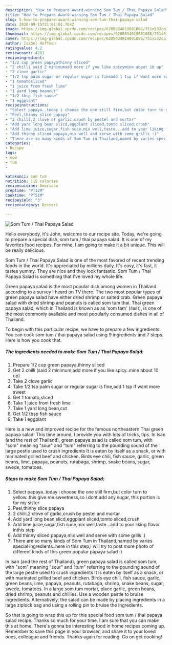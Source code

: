 ```yaml
---
description: "How to Prepare Award-winning Som Tum / Thai Papaya Salad"
title: "How to Prepare Award-winning Som Tum / Thai Papaya Salad"
slug: 5-how-to-prepare-award-winning-som-tum-thai-papaya-salad
date: 2020-09-15T21:01:01.764Z
image: https://img-global.cpcdn.com/recipes/6208034819801088/751x532cq70/som-tum-thai-papaya-salad-recipe-main-photo.jpg
thumbnail: https://img-global.cpcdn.com/recipes/6208034819801088/751x532cq70/som-tum-thai-papaya-salad-recipe-main-photo.jpg
cover: https://img-global.cpcdn.com/recipes/6208034819801088/751x532cq70/som-tum-thai-papaya-salad-recipe-main-photo.jpg
author: Isabel Hoffman
ratingvalue: 4.2
reviewcount: 4281
recipeingredient:
- "1/2 cup green papayathinny sliced"
- "2 chilli said 2 minimumadd more if you like spicymine about 10 up"
- "2 clove garlic"
- "1/2 tsp palm sugar or regular sugar is fineadd 1 tsp if want more sweet"
- "1 tomatosliced"
- "1 juice from fresh lime"
- "1 yard long beancut"
- "1/2 tbsp fish sauce"
- "1 eggplant"
recipeinstructions:
- "Select papaya..today i choose the one still firm,but color turn to yellow..this give me sweetness,so i dont add any sugar, this portion is for my sister"
- "Peel,thinny slice papaya"
- "2 chilli,2 clove of garlic,crush by pestel and mortar"
- "Add yard long bean slicd,eggplant sliced,tomto sliced,crush"
- "Add lime juice,sugar,fish suce,mix well,taste...add to your liking flavor inthis step"
- "Add thinny sliced papaya,mix well and serve with some grills :)"
- "There are so many kinds of Som Tum in Thailand,named by varies special ingredients..here in this step,i will try to post more photo of different kinds of this green popular papaya salad :)"
categories:
- Recipe
tags:
- som
- tum
- 

katakunci: som tum  
nutrition: 115 calories
recipecuisine: American
preptime: "PT12M"
cooktime: "PT51M"
recipeyield: "3"
recipecategory: Dessert

---
```



![Som Tum / Thai Papaya Salad](https://img-global.cpcdn.com/recipes/6208034819801088/751x532cq70/som-tum-thai-papaya-salad-recipe-main-photo.jpg)

Hello everybody, it's John, welcome to our recipe site. Today, we're going to prepare a special dish, som tum / thai papaya salad. It is one of my favorites food recipes. For mine, I am going to make it a bit unique. This will be really delicious.

Som Tum / Thai Papaya Salad is one of the most favored of recent trending foods in the world. It's appreciated by millions daily. It's easy, it's fast, it tastes yummy. They are nice and they look fantastic. Som Tum / Thai Papaya Salad is something that I've loved my whole life.

Green papaya salad is the most popular dish among women in Thailand according to a survey I heard on TV there. The two most popular types of green papaya salad have either dried shrimp or salted crab. Green papaya salad with dried shrimp and peanuts is called som tum thai. Thai green papaya salad, which in Thailand is known as as &#39;som tam&#39; (ส้มตำ), is one of the most commonly available and most popularly consumed dishes in all of Thailand.


To begin with this particular recipe, we have to prepare a few ingredients. You can cook som tum / thai papaya salad using 9 ingredients and 7 steps. Here is how you cook that.

<!--inarticleads1-->

##### The ingredients needed to make Som Tum / Thai Papaya Salad:

1. Prepare 1/2 cup green papaya,thinny sliced
1. Get 2 chilli (said 2 minimum,add more if you like spicy..mine about 10 up)
1. Take 2 clove garlic
1. Take 1/2 tsp palm sugar or regular sugar is fine,add 1 tsp if want more sweet
1. Get 1 tomato,sliced
1. Take 1 juice from fresh lime
1. Take 1 yard long bean,cut
1. Get 1/2 tbsp fish sauce
1. Take 1 eggplant


Here is a new and improved recipe for the famous northeastern Thai green papaya salad! This time around, I provide you with lots of tricks, tips. In Isan (and the rest of Thailand), green papaya salad is called som tum, with &#34;som&#34; meaning &#34;sour&#34; and &#34;tum&#34; referring to the pounding sound of the large pestle used to crush ingredients It is eaten by itself as a snack, or with marinated grilled beef and chicken. Birds eye chili, fish sauce, garlic, green beans, lime, papaya, peanuts, rutabaga, shrimp, snake beans, sugar, swede, tomatoes. 

<!--inarticleads2-->

##### Steps to make Som Tum / Thai Papaya Salad:

1. Select papaya..today i choose the one still firm,but color turn to yellow..this give me sweetness,so i dont add any sugar, this portion is for my sister
1. Peel,thinny slice papaya
1. 2 chilli,2 clove of garlic,crush by pestel and mortar
1. Add yard long bean slicd,eggplant sliced,tomto sliced,crush
1. Add lime juice,sugar,fish suce,mix well,taste...add to your liking flavor inthis step
1. Add thinny sliced papaya,mix well and serve with some grills :)
1. There are so many kinds of Som Tum in Thailand,named by varies special ingredients..here in this step,i will try to post more photo of different kinds of this green popular papaya salad :)


In Isan (and the rest of Thailand), green papaya salad is called som tum, with &#34;som&#34; meaning &#34;sour&#34; and &#34;tum&#34; referring to the pounding sound of the large pestle used to crush ingredients It is eaten by itself as a snack, or with marinated grilled beef and chicken. Birds eye chili, fish sauce, garlic, green beans, lime, papaya, peanuts, rutabaga, shrimp, snake beans, sugar, swede, tomatoes. In a large som tum mortar, place garlic, green beans, dried shrimp, peanuts and chillies. Use a wooden pestle to bruise ingredients. Alternatively, the salad can be made by placing ingredients in a large ziplock bag and using a rolling pin to bruise the ingredients. 

So that is going to wrap this up for this special food som tum / thai papaya salad recipe. Thanks so much for your time. I am sure that you can make this at home. There's gonna be interesting food in home recipes coming up. Remember to save this page in your browser, and share it to your loved ones, colleague and friends. Thanks again for reading. Go on get cooking!
